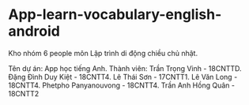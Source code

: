 # App-learn-vocabulary-english-android
Kho nhóm 6 people môn Lập trình di động chiều chủ nhật.

Tên dự án: App học tiếng Anh. 
Thành viên: Trần Trọng Vinh - 18CNTTD. 
Đặng Đình Duy Kiệt - 18CNTT4. 
Lê Thái Sơn - 17CNTT1. 
Lê Văn Long - 18CNTT4. 
Phetpho Panyanouvong - 18CNTT4. 
Trần Anh Hồng Quân - 18CNTT2
